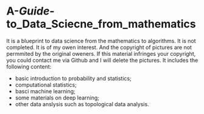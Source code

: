 # A-_Guide_-to_Data_Sciecne_from_mathematics
It is a blueprint to data science from the mathematics to algorithms. It is not completed.
It is of my owen interest. 
And the copyright of pictures are not permmited by the original oweners. 
If this material infringes your copyright, you could contact me via Github and I will delete the pictures.
It includes the following content:
* basic introduction to probability and statistics;
* computational statistics;
* basci machine learning;
* some materials on deep learning;
* other data anslysis such as topological data analysis.
